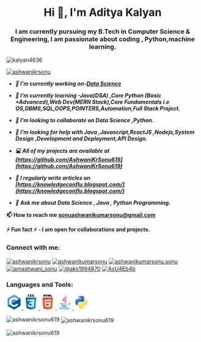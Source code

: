 
<h1 align="center">Hi 👋, I'm Aditya Kalyan</h1>


<h3 align="center"> I am currently pursuing my B.Tech in Computer Science & Engineering, I am passionate about coding , Python,machine learning.</h3>

<p align="left"> <img src="https://komarev.com/ghpvc/?username=Kalyan4636&label=Profile%20views&color=0e75b6&style=flat" alt="kalyan4636" /> </p>

<p align="left"> <a href="https://twitter.com/ADITYAK37929458" target="blank"><img src="https://img.shields.io/twitter/follow/ADITYAK37929458?logo=twitter&style=for-the-badge" alt="ashwanikrsonu" /></a> </p>

- ***🔭 I’m currently working on-[Data Science](https://github.com/Kalyan4636)***

- ***🌱 I’m currently learning -Java(DSA) ,Core Python (Basic +Advanced),Web Dev(MERN Stack),Core Fundamentals i.e OS,DBMS,SQL,OOPS,POINTERS,Automation,Full Stack Project.***

- ***👯 I’m looking to collaborate on Data Science ,Python.***

- ***🤝 I’m looking for help with  Java ,Javascript,ReactJS ,Nodejs,System Design ,Development and Deployment,API Design.***

- ***💻 All of my projects are available at [https://github.com/AshwaniKrSonu619](https://github.com/AshwaniKrSonu619)***

- ***📝 I regularly write articles on [https://knowledgeconflu.blogspot.com/](https://knowledgeconflu.blogspot.com/)***

- ***💬 Ask me about Data Science , Java , Python Programming.***

 **📫 How to reach me sonuashwanikumarsonu@gmail.com**

 **⚡ Fun fact ⚡ 
     - I am open for collaborations and projects.**



<h3 align="left">Connect with me:</h3>
<p align="left">
<a href="https://twitter.com/ashwanikrsonu" target="blank"><img align="center" src="https://raw.githubusercontent.com/rahuldkjain/github-profile-readme-generator/master/src/images/icons/Social/twitter.svg" alt="ashwanikrsonu" height="30" width="40" /></a>
<a href="https://www.linkedin.com/in/ashwani-kumar-sonu-2a5288212/" target="blank"><img align="center" src="https://raw.githubusercontent.com/rahuldkjain/github-profile-readme-generator/master/src/images/icons/Social/linked-in-alt.svg" alt="ashwanikumarsonu" height="30" width="40" /></a>
<a href="https://fb.com/ashwanikumarsonu.sonu" target="blank"><img align="center" src="https://raw.githubusercontent.com/rahuldkjain/github-profile-readme-generator/master/src/images/icons/Social/facebook.svg" alt="ashwanikumarsonu.sonu" height="30" width="40" /></a>
<a href="https://instagram.com/iamashwani_sonu" target="blank"><img align="center" src="https://raw.githubusercontent.com/rahuldkjain/github-profile-readme-generator/master/src/images/icons/Social/instagram.svg" alt="iamashwani_sonu" height="30" width="40" /></a>
<a href="https://www.hackerearth.com/aks1994870" target="blank"><img align="center" src="https://raw.githubusercontent.com/rahuldkjain/github-profile-readme-generator/master/src/images/icons/Social/hackerearth.svg" alt="@aks1994870" height="30" width="40" /></a>
<a href="https://discord.gg/AxU4Eb4b" target="blank"><img align="center" src="https://raw.githubusercontent.com/rahuldkjain/github-profile-readme-generator/master/src/images/icons/Social/discord.svg" alt="AxU4Eb4b" height="30" width="40" /></a>
</p>

<h3 align="left">Languages and Tools:</h3>
<p align="left"> <a href="https://www.cprogramming.com/" target="_blank" rel="noreferrer"> <img src="https://raw.githubusercontent.com/devicons/devicon/master/icons/c/c-original.svg" alt="c" width="40" height="40"/> </a> <a href="https://www.w3schools.com/css/" target="_blank" rel="noreferrer"> <img src="https://raw.githubusercontent.com/devicons/devicon/master/icons/css3/css3-original-wordmark.svg" alt="css3" width="40" height="40"/> </a> <a href="https://www.w3.org/html/" target="_blank" rel="noreferrer"> <img src="https://raw.githubusercontent.com/devicons/devicon/master/icons/html5/html5-original-wordmark.svg" alt="html5" width="40" height="40"/> </a> <a href="https://www.java.com" target="_blank" rel="noreferrer"> <img src="https://raw.githubusercontent.com/devicons/devicon/master/icons/java/java-original.svg" alt="java" width="40" height="40"/> </a> <a href="https://www.python.org" target="_blank" rel="noreferrer"> <img src="https://raw.githubusercontent.com/devicons/devicon/master/icons/python/python-original.svg" alt="python" width="40" height="40"/> </a> </p>

<p><img align="left" src="https://github-readme-stats.vercel.app/api/top-langs?username=ashwanikrsonu619&show_icons=true&locale=en&layout=compact" alt="ashwanikrsonu619" /></p>

<p>&nbsp;<img align="center" src="https://github-readme-stats.vercel.app/api?username=ashwanikrsonu619&show_icons=true&locale=en" alt="ashwanikrsonu619" /></p>

<p><img align="center" src="https://github-readme-streak-stats.herokuapp.com/?user=ashwanikrsonu619&" alt="ashwanikrsonu619" /></p>

